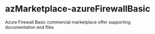 # azMarketplace-azureFirewallBasic
Azure Firewall Basic commercial marketplace offer supporting documentation and files
